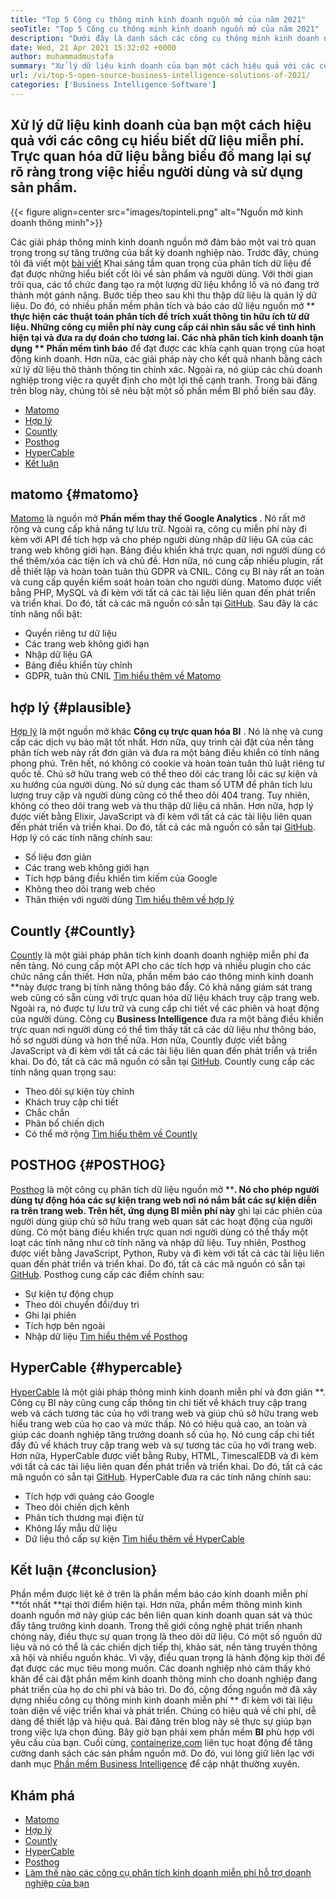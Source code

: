 ```yaml
---
title: "Top 5 Công cụ thông minh kinh doanh nguồn mở của năm 2021" 
seoTitle: "Top 5 Công cụ thông minh kinh doanh nguồn mở của năm 2021" 
description: "Dưới đây là danh sách các công cụ thông minh kinh doanh nguồn mở phổ biến với các tính năng và tài liệu phong phú. Đây là Matomo, hợp lý, đếm ngược, và nhiều hơn nữa." 
date: Wed, 21 Apr 2021 15:32:02 +0000
author: muhammadmustafa
summary: "Xử lý dữ liệu kinh doanh của bạn một cách hiệu quả với các công cụ hiểu biết dữ liệu miễn phí. Trực quan hóa dữ liệu bằng biểu đồ mang lại sự rõ ràng trong việc hiểu người dùng và sử dụng sản phẩm." 
url: /vi/top-5-open-source-business-intelligence-solutions-of-2021/
categories: ['Business Intelligence Software']
---
```


## Xử lý dữ liệu kinh doanh của bạn một cách hiệu quả với các công cụ hiểu biết dữ liệu miễn phí. Trực quan hóa dữ liệu bằng biểu đồ mang lại sự rõ ràng trong việc hiểu người dùng và sử dụng sản phẩm.

{{< figure align=center src="images/topinteli.png" alt="Nguồn mở kinh doanh thông minh">}}

Các giải pháp thông minh kinh doanh nguồn mở đảm bảo một vai trò quan trọng trong sự tăng trưởng của bất kỳ doanh nghiệp nào. Trước đây, chúng tôi đã viết một [bài viết][1] Khai sáng tầm quan trọng của phân tích dữ liệu để đạt được những hiểu biết cốt lõi về sản phẩm và người dùng. Với thời gian trôi qua, các tổ chức đang tạo ra một lượng dữ liệu khổng lồ và nó đang trở thành một gánh nặng. Bước tiếp theo sau khi thu thập dữ liệu là quản lý dữ liệu. Do đó, có nhiều phần mềm phân tích và báo cáo dữ liệu nguồn mở ** **thực hiện các thuật toán phân tích để trích xuất thông tin hữu ích từ dữ liệu. Những công cụ miễn phí này cung cấp cái nhìn sâu sắc về tình hình hiện tại và đưa ra dự đoán cho tương lai. Các nhà phân tích kinh doanh tận dụng **  Phần mềm tình báo**  để đạt được các khía cạnh quan trọng của hoạt động kinh doanh. Hơn nữa, các giải pháp này cho kết quả nhanh bằng cách xử lý dữ liệu thô thành thông tin chính xác. Ngoài ra, nó giúp các chủ doanh nghiệp trong việc ra quyết định cho một lợi thế cạnh tranh. Trong bài đăng trên blog này, chúng tôi sẽ nêu bật một số phần mềm BI phổ biến sau đây.
  * [Matomo][2]
  * [Hợp lý][3]
  * [Countly][4]
  * [Posthog][5]
  * [HyperCable][6]
  * [Kết luận][7]

## matomo   {#matomo}
[Matomo][8] là nguồn mở **Phần mềm thay thế Google Analytics** . Nó rất mở rộng và cung cấp khả năng tự lưu trữ. Ngoài ra, công cụ miễn phí này đi kèm với API để tích hợp và cho phép người dùng nhập dữ liệu GA của các trang web không giới hạn. Bảng điều khiển khá trực quan, nơi người dùng có thể thêm/xóa các tiện ích và chủ đề. Hơn nữa, nó cung cấp nhiều plugin, rất dễ thiết lập và hoàn toàn tuân thủ GDPR và CNIL. Công cụ BI này rất an toàn và cung cấp quyền kiểm soát hoàn toàn cho người dùng. Matomo được viết bằng PHP, MySQL và đi kèm với tất cả các tài liệu liên quan đến phát triển và triển khai. Do đó, tất cả các mã nguồn có sẵn tại [GitHub][9].
Sau đây là các tính năng nổi bật:
  * Quyền riêng tư dữ liệu
  * Các trang web không giới hạn
  * Nhập dữ liệu GA
  * Bảng điều khiển tùy chỉnh
  * GDPR, tuân thủ CNIL
[Tìm hiểu thêm về Matomo][10]

## hợp lý   {#plausible}
[Hợp lý][11] là một nguồn mở khác **Công cụ trực quan hóa BI** . Nó là nhẹ và cung cấp các dịch vụ bảo mật tốt nhất. Hơn nữa, quy trình cài đặt của nền tảng phân tích web này rất đơn giản và đưa ra một bảng điều khiển có tính năng phong phú. Trên hết, nó không có cookie và hoàn toàn tuân thủ luật riêng tư quốc tế. Chủ sở hữu trang web có thể theo dõi các trang lỗi các sự kiện và xu hướng của người dùng. Nó sử dụng các tham số UTM để phân tích lưu lượng truy cập và người dùng cũng có thể theo dõi 404 trang. Tuy nhiên, không có theo dõi trang web và thu thập dữ liệu cá nhân. Hơn nữa, hợp lý được viết bằng Elixir, JavaScript và đi kèm với tất cả các tài liệu liên quan đến phát triển và triển khai. Do đó, tất cả các mã nguồn có sẵn tại [GitHub][12].
Hợp lý có các tính năng chính sau:
  * Số liệu đơn giản
  * Các trang web không giới hạn
  * Tích hợp bảng điều khiển tìm kiếm của Google
  * Không theo dõi trang web chéo
  * Thân thiện với người dùng
[Tìm hiểu thêm về hợp lý][13]

## Countly   {#Countly}
[Countly][14] là một giải pháp phân tích kinh doanh doanh nghiệp miễn phí đa nền tảng. Nó cung cấp một API cho các tích hợp và nhiều plugin cho các chức năng cần thiết. Hơn nữa, phần mềm báo cáo thông minh kinh doanh **này được trang bị tính năng thông báo đẩy. Có khả năng giám sát trang web cũng có sẵn cùng với trực quan hóa dữ liệu khách truy cập trang web. Ngoài ra, nó được tự lưu trữ và cung cấp chi tiết về các phiên và hoạt động của người dùng. Công cụ  **Business Intelligence**   đưa ra một bảng điều khiển trực quan nơi người dùng có thể tìm thấy tất cả các dữ liệu như thông báo, hồ sơ người dùng và hơn thế nữa. Hơn nữa, Countly được viết bằng JavaScript và đi kèm với tất cả các tài liệu liên quan đến phát triển và triển khai. Do đó, tất cả các mã nguồn có sẵn tại [GitHub][15].
Countly cung cấp các tính năng quan trọng sau:
  * Theo dõi sự kiện tùy chỉnh
  * Khách truy cập chi tiết
  * Chắc chắn
  * Phân bổ chiến dịch
  * Có thể mở rộng
[Tìm hiểu thêm về Countly][16]

## POSTHOG   {#POSTHOG}
[Posthog][17] là một công cụ phân tích dữ liệu nguồn mở ****. Nó cho phép người dùng tự động hóa các sự kiện trang web nơi nó nắm bắt các sự kiện diễn ra trên trang web. Trên hết, ứng dụng BI miễn phí này**  ghi lại các phiên của người dùng giúp chủ sở hữu trang web quan sát các hoạt động của người dùng. Có một bảng điều khiển trực quan nơi người dùng có thể thấy một loạt các tính năng như cờ tính năng và nhập dữ liệu. Tuy nhiên, Posthog được viết bằng JavaScript, Python, Ruby và đi kèm với tất cả các tài liệu liên quan đến phát triển và triển khai. Do đó, tất cả các mã nguồn có sẵn tại [GitHub][18].
Posthog cung cấp các điểm chính sau:
  * Sự kiện tự động chụp
  * Theo dõi chuyển đổi/duy trì
  * Ghi lại phiên
  * Tích hợp bên ngoài
  * Nhập dữ liệu
[Tìm hiểu thêm về Posthog][19]

## HyperCable   {#hypercable}
[HyperCable][20] là một giải pháp thông minh kinh doanh miễn phí và đơn giản **. Công cụ BI này cũng cung cấp thông tin chi tiết về khách truy cập trang web và cách tương tác của họ với trang web và giúp chủ sở hữu trang web hiểu trang web của họ cao và mức thấp. Nó có hiệu quả cao, an toàn và giúp các doanh nghiệp tăng trưởng doanh số của họ. Nó cung cấp chi tiết đầy đủ về khách truy cập trang web và sự tương tác của họ với trang web. Hơn nữa, HyperCable được viết bằng Ruby, HTML, TimescalEDB và đi kèm với tất cả các tài liệu liên quan đến phát triển và triển khai. Do đó, tất cả các mã nguồn có sẵn tại [GitHub][21].
HyperCable đưa ra các tính năng chính sau:
  * Tích hợp với quảng cáo Google
  * Theo dõi chiến dịch kênh
  * Phân tích thương mại điện tử
  * Không lấy mẫu dữ liệu
  * Dữ liệu thô cấp sự kiện
[Tìm hiểu thêm về HyperCable][20]

## Kết luận   {#conclusion}
Phần mềm được liệt kê ở trên là phần mềm báo cáo kinh doanh miễn phí **tốt nhất  **tại thời điểm hiện tại. Hơn nữa, phần mềm thông minh kinh doanh nguồn mở này giúp các bên liên quan kinh doanh quan sát và thúc đẩy tăng trưởng kinh doanh. Trong thế giới công nghệ phát triển nhanh chóng này, điều thực sự quan trọng là theo dõi dữ liệu. Có một số nguồn dữ liệu và nó có thể là các chiến dịch tiếp thị, khảo sát, nền tảng truyền thông xã hội và nhiều nguồn khác. Vì vậy, điều quan trọng là hành động kịp thời để đạt được các mục tiêu mong muốn. Các doanh nghiệp nhỏ cảm thấy khó khăn để cài đặt phần mềm kinh doanh thông minh cho doanh nghiệp đang phát triển của họ do chi phí và bảo trì. Do đó, cộng đồng nguồn mở đã xây dựng nhiều công cụ thông minh kinh doanh miễn phí **  đi kèm với tài liệu toàn diện về việc triển khai và phát triển. Chúng có hiệu quả về chi phí, dễ dàng để thiết lập và hiệu quả. Bài đăng trên blog này sẽ thực sự giúp bạn trong việc lựa chọn đúng. Bây giờ bạn phải xem phần mềm  **BI**   phù hợp với yêu cầu của bạn.
Cuối cùng, [containerize.com][22] liên tục hoạt động để tăng cường danh sách các sản phẩm nguồn mở. Do đó, vui lòng giữ liên lạc với danh mục [Phần mềm Business Intelligence][23] để cập nhật thường xuyên.

## Khám phá
  * [Matomo][8]
  * [Hợp lý][11]
  * [Countly][14]
  * [HyperCable][20]
  * [Posthog][17]
  * [Làm thế nào các công cụ phân tích kinh doanh miễn phí hỗ trợ doanh nghiệp của bạn][24]

  
[1]: https://blog.containerize.com/category/business-intelligence-software/
[2]: #Matomo
[3]: #Plausible
[4]: #Countly
[5]: #Posthog
[6]: #HyperCable
[7]: #Conclusion
[8]: https://products.containerize.com/business-intelligence/matomo
[9]: https://github.com/matomo-org/matomo
[10]: https://matomo.org/
[11]: https://products.containerize.com/business-intelligence/plausible
[12]: https://github.com/plausible/analytics
[13]: https://plausible.io/
[14]: https://products.containerize.com/business-intelligence/countly
[15]: https://github.com/countly/countly-server
[16]: https://count.ly/
[17]: https://products.containerize.com/business-intelligence/posthog
[18]: https://github.com/PostHog/posthog
[19]: https://posthog.com/
[20]: https://products.containerize.com/business-intelligence/hypercable
[21]: https://github.com/HyperCable/hypercable
[22]: https://www.containerize.com/
[23]: https://products.containerize.com/business-intelligence/
[24]: https://blog.containerize.com/2021/03/12/how-free-business-analytics-tools-assist-your-business/
